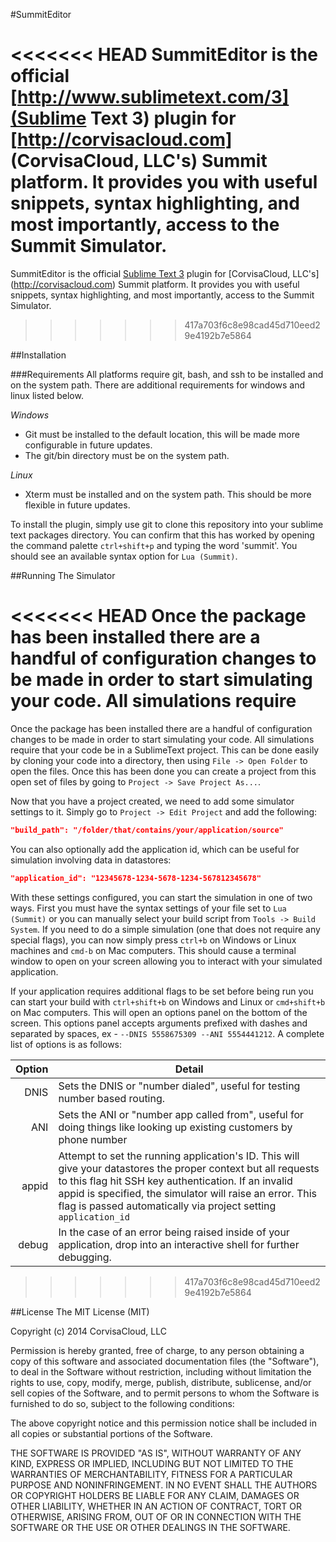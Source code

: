 #SummitEditor

<<<<<<< HEAD
SummitEditor is the official [http://www.sublimetext.com/3](Sublime Text 3) plugin for [http://corvisacloud.com]
(CorvisaCloud, LLC's) Summit platform. It provides you with useful snippets, syntax highlighting, and most importantly, access to the Summit Simulator.
=======
SummitEditor is the official [Sublime Text 3](http://www.sublimetext.com/3) plugin for [CorvisaCloud, LLC's]
(http://corvisacloud.com) Summit platform. It provides you with useful snippets, syntax highlighting, and most importantly, access to the Summit Simulator.
>>>>>>> 417a703f6c8e98cad45d710eed29e4192b7e5864

##Installation

###Requirements
All platforms require git, bash, and ssh to be installed and on the system path. There are additional requirements for windows and linux listed below.

*Windows*
* Git must be installed to the default location, this will be made more configurable in future updates.
* The git/bin directory must be on the system path.

*Linux*
* Xterm must be installed and on the system path. This should be more flexible in future updates.

To install the plugin, simply use git to clone this repository into your sublime text packages directory. You can confirm that this has worked by opening the command palette `ctrl+shift+p` and typing the word 'summit'. You should see an available syntax option for `Lua (Summit)`.


##Running The Simulator

<<<<<<< HEAD
Once the package has been installed there are a handful of configuration changes to be made in order to start simulating your code. All simulations require
=======
Once the package has been installed there are a handful of configuration changes to be made in order to start simulating your code. All simulations require that your code be in a SublimeText project. This can be done easily by cloning your code into a directory, then using `File -> Open Folder` to open the files. Once this has been done you can create a project from this open set of files by going to `Project -> Save Project As...`.

Now that you have a project created, we need to add some simulator settings to it. Simply go to `Project -> Edit Project` and add the following:

```json
"build_path": "/folder/that/contains/your/application/source"
```
You can also optionally add the application id, which can be useful for simulation involving data in datastores:
```json
"application_id": "12345678-1234-5678-1234-567812345678"
```
With these settings configured, you can start the simulation in one of two ways. First you must have the syntax settings of your file set to `Lua (Summit)` or you can manually select your build script from `Tools -> Build System`. If you need to do a simple simulation (one that does not require any special flags), you can now simply press `ctrl+b` on Windows or Linux machines and `cmd-b` on Mac computers. This should cause a terminal window to open on your screen allowing you to interact with your simulated application.

If your application requires additional flags to be set before being run you can start your build with `ctrl+shift+b` on Windows and Linux or `cmd+shift+b` on Mac computers. This will open an options panel on the bottom of the screen. This options panel accepts arguments prefixed with dashes and separated by spaces, ex - `--DNIS 5558675309 --ANI 5554441212`. A complete list of options is as follows:

| Option    | Detail            |
| ---------:| ----------------- |
| DNIS      | Sets the DNIS or "number dialed", useful for testing number based routing. |
| ANI       | Sets the ANI or "number app called from", useful for doing things like looking up existing customers by phone number |
| appid     | Attempt to set the running application's ID. This will give your datastores the proper context but all requests to this flag hit SSH key authentication. If an invalid appid is specified, the simulator will raise an error. This flag is passed automatically via project setting `application_id` |
| debug     | In the case of an error being raised inside of your application, drop into an interactive shell for further debugging. |

>>>>>>> 417a703f6c8e98cad45d710eed29e4192b7e5864

##License
The MIT License (MIT)

Copyright (c) 2014 CorvisaCloud, LLC

Permission is hereby granted, free of charge, to any person obtaining a copy
of this software and associated documentation files (the "Software"), to deal
in the Software without restriction, including without limitation the rights
to use, copy, modify, merge, publish, distribute, sublicense, and/or sell
copies of the Software, and to permit persons to whom the Software is
furnished to do so, subject to the following conditions:

The above copyright notice and this permission notice shall be included in
all copies or substantial portions of the Software.

THE SOFTWARE IS PROVIDED "AS IS", WITHOUT WARRANTY OF ANY KIND, EXPRESS OR
IMPLIED, INCLUDING BUT NOT LIMITED TO THE WARRANTIES OF MERCHANTABILITY,
FITNESS FOR A PARTICULAR PURPOSE AND NONINFRINGEMENT. IN NO EVENT SHALL THE
AUTHORS OR COPYRIGHT HOLDERS BE LIABLE FOR ANY CLAIM, DAMAGES OR OTHER
LIABILITY, WHETHER IN AN ACTION OF CONTRACT, TORT OR OTHERWISE, ARISING FROM,
OUT OF OR IN CONNECTION WITH THE SOFTWARE OR THE USE OR OTHER DEALINGS IN
THE SOFTWARE.
